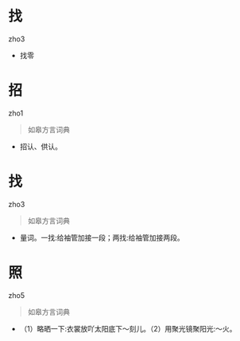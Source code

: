 # 找
zho3
- 找零


# 招
zho1
> 如皋方言词典
- 招认、供认。

# 找
zho3
> 如皋方言词典
- 量词。一找:给袖管加接一段；两找:给袖管加接两段。

# 照
zho5
> 如皋方言词典
- （1）略晒一下:衣裳放吖太阳底下～刻儿。（2）用聚光镜聚阳光:～火。

